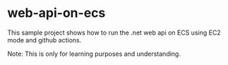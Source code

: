 # web-api-on-ecs

This sample project shows how to run the .net web api on ECS using EC2 mode and github actions.

Note: This is only for learning purposes and understanding. 
